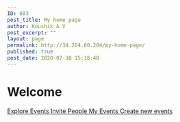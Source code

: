 ```yaml
---
ID: 693
post_title: My home page
author: Koushik A V
post_excerpt: ""
layout: page
permalink: http://34.204.60.204/my-home-page/
published: true
post_date: 2020-07-30 15:18:40
---
```

<h1>Welcome</h1>		
			<a href="http://34.204.60.204/upcoming-events/" role="button">
						Explore Events
					</a>
			<a href="#" role="button">
						Invite People
					</a>
			<a href="#" role="button">
						 My Events                 
					</a>
			<a href="http://34.204.60.204/create-your-events/" role="button">
						Create new events
					</a>